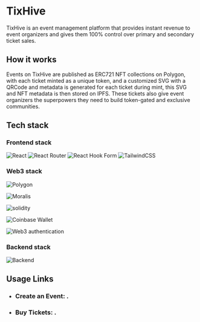 # TixHive

TixHive is an event management platform that provides instant revenue to event organizers and gives them 100% control over primary and secondary ticket sales.

## How it works 

Events on TixHive are published as ERC721 NFT collections on Polygon, with each ticket minted as a unique token, and a customized SVG with a QRCode and metadata is generated for each ticket during mint, this SVG and NFT metadata is then stored on IPFS. These tickets also give event organizers the superpowers they need to build token-gated and exclusive communities.

## Tech stack

### Frontend stack
![React](https://img.shields.io/badge/react-%2320232a.svg?style=for-the-badge&logo=react&logoColor=%2361DAFB)
![React Router](https://img.shields.io/badge/React_Router-CA4245?style=for-the-badge&logo=react-router&logoColor=white)
![React Hook Form](https://img.shields.io/badge/React%20Hook%20Form-%23EC5990.svg?style=for-the-badge&logo=reacthookform&logoColor=white)
![TailwindCSS](https://img.shields.io/badge/tailwindcss-%2338B2AC.svg?style=for-the-badge&logo=tailwind-css&logoColor=white)

### Web3 stack 
![Polygon](https://badgen.net/badge/Blockchain/Polygon/purple) 

![Moralis](https://badgen.net/badge/Web3%20APIs/Moralis/green?icon=moralis)

![solidity](https://badgen.net/badge/Smart%20Contracts/Solidity/black?icon=solidity)

![Coinbase Wallet](https://badgen.net/badge/Web3%20authentication/Coinbase%20Wallet/blue)

![Web3 authentication](https://badgen.net/badge/Web3%20authentication/Web3Auth/blue)

### Backend stack

![Backend](https://badgen.net/badge/Backend%20APIs/Node.js/green?icon=node.js)




## Usage Links
- ### Create an Event: .
- ### Buy Tickets: .